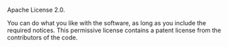 Apache License 2.0.

You can do what you like with the software, as long as you include the required notices. This permissive license contains a patent license from the contributors of the code.
